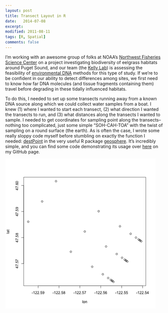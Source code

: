```yaml
---
layout: post
title: Transect Layout in R
date:   2014-07-08
excerpt:
modified: 2011-08-11
tags: [R, Spatial]
comments: false
---
```

I’m working with an awesome group of folks at NOAA’s [Northwest Fisheries Science Center](http://www.nwfsc.noaa.gov/) on a project investigating biodiversity of eelgrass habitats around Puget Sound, and our team (the [Kelly Lab](http://kellyresearchlab.com/)) is assessing the feasibility of [environmental DNA](http://journals.plos.org/plosone/article?id=10.1371/journal.pone.0086175) methods for this type of study. If we’re to be confident in our ability to detect differences among sites, we first need to know how far DNA molecules (and tissue fragments containing them) travel before degrading in these tidally influenced habitats.

To do this, I needed to set up some transects running away from a known DNA source along which we could collect water samples from a boat. I knew (1) where I wanted to start each transect, (2) what direction I wanted the transects to run, and (3) what distances along the transects I wanted to sample. I needed to get coordinates for sampling point along the transects–nothing too complicated, just some simple “SOH-CAH-TOA” with the twist of sampling on a round surface (the earth). As is often the case, I wrote some really sloppy code myself before stumbling on exactly the function I needed: [destPoint](http://www.inside-r.org/packages/cran/geosphere/docs/destPoint) in the very useful R package [geosphere](https://cran.r-project.org/web/packages/geosphere/index.html). It’s incredibly simple, and you can find some code demonstrating its usage over [here](https://gist.github.com/jimmyodonnell/f702fb7f229fdf529728) on my GitHub page.

![transects](/images/transects.png)
